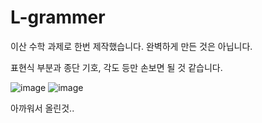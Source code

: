 # L-grammer  
  
이산 수학 과제로 한번 제작했습니다. 완벽하게 만든 것은 아닙니다.
  
표현식 부분과 종단 기호, 각도 등만 손보면 될 것 같습니다.    
  
![image](https://user-images.githubusercontent.com/52764595/120893260-51145300-c64d-11eb-8f9e-e8df11301b9d.png)
![image](https://user-images.githubusercontent.com/52764595/120893265-583b6100-c64d-11eb-8e3f-39065dde7fcd.png)
  
  
아까워서 올린것..
